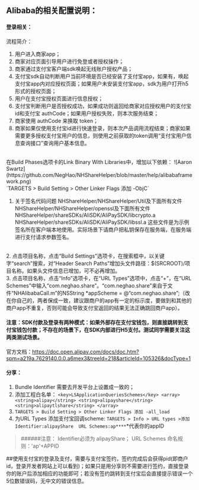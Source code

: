 ## Alibaba的相关配置说明：
#### 登录相关：
流程简介：

1. 用户进入商家app；
2. 商家对应页面引导用户进行免登或者授权操作；
3. 商家通过支付宝客户端sdk唤起无线账户授权产品；
4. 支付宝sdk自动判断用户当前环境是否已经安装了支付宝app，如果有，唤起支付宝app内对应授权页面；如果用户未安装支付宝app，sdk为用户打开h5形式的授权页面；
5. 用户在支付宝授权页面进行信息授权；
6. 支付宝判断用户是否授权成功，如果成功则返回给商家对应授权用户的支付宝id和支付宝 authCode；如果用户授权失败，则本次服务结束；
7. 商家使用 authCode 来换取 token；
8. 商家如果仅使用支付宝id进行快速登录，则本次产品调用流程结束；商家如果需要更多授权支付宝用户的信息，则使用之前获取的token调用“支付宝用户信息查询接口”查询用户基本信息。
<br/>
在Build Phases选项卡的Link Binary With Libraries中，增加以下依赖：
![Aaron Swartz](https://github.com/NegHao/NHShareHelper/blob/master/help/alibabaframework.png)
<br/>
`TARGETS > Build Setting > Other Linker Flags 添加 -ObjC`
<br/>

1. 关于签名代码问题
NHShareHelper/NHShareHelper/Util及下面所有文件
NHShareHelper/NHShareHelper/openssl及下面所有文件
NHShareHelper/shareSDKs/AliSDK/AliPaySDK/libcrypto.a
NHShareHelper/shareSDKs/AliSDK/AliPaySDK/libssl.a
这些文件是为示例签名所在客户端本地使用。实际场景下请商户把私钥保存在服务端，在服务端进行支付请求参数签名。
<br/>
2. 点击项目名称，点击“Build Settings”选项卡，在搜索框中，以关键字“search”搜索，对“Header Search Paths”增加头文件路径：$(SRCROOT)/项目名称。如果头文件信息已增加，可不必再增加。
<br/>
3. 点击项目名称，点击“Info”选项卡，在“URL Types”选项中，点击“+”，在“URL Schemes”中输入“com.neghao.share”。“com.neghao.share”来自于文件“NHAlibabaCall.m”的NSString *appScheme = @“com.neghao.share”;（改在你自己的，两者保成一致，建议跟商户的app有一定的标示度，要做到和其他的商户app不重复，否则可能会导致支付宝返回的结果无法正确跳回商户app）。

#### 注意：SDK付款及登录有两种模式：如果外部存在支付宝钱包，则直接跳转到支付宝钱包付款；不存在的场景下，在SDK内部进行H5支付。测试同学需要关注这两类测试场景。
官方文档：https://doc.open.alipay.com/docs/doc.htm?spm=a219a.7629140.0.0.a6mex3&treeId=218&articleId=105326&docType=1


#### 分享：

1. Bundle Identifier 需要去开发平台上设置成一致的；
2. 添加工程白名单：
`
<key>LSApplicationQueriesSchemes</key>
	<array>
		<string>alipay</string>
		<string>alipayshare</string>
		<string>alipaytlshare</string>
	</array>
`
3. `TARGETS > Build Setting > Other Linker Flags 添加 -all_load`
4. 为URL Types 添加支付宝回调scheme:
`TARGETS > Info > URL types >添加 Identifier:alipayShare  URL Schemes:ap****`*代表你的appID

> ######注意： 
Identifier必须为 alipayShare；
URL Schemes 命名规则：'ap'+APPID


##使用支付宝的登录及支付，需要与支付宝签约，签约完成后会获得pid(即商户id，登录开发者网站上可以看到)；如果只是用分享则不需要进行签约，直接登录你的账户后添加相应的功能即可；若没有签约跳转到支付宝后会直接提示错误一个5位数错误码，无中文的错误信息。


